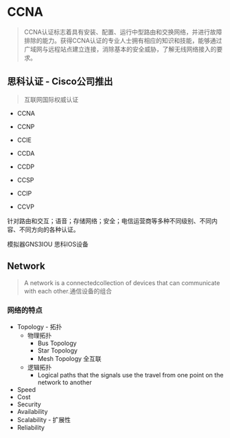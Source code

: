# CCNA

> CCNA认证标志着具有安装、配置、运行中型路由和交换网络，并进行故障排除的能力。获得CCNA认证的专业人士拥有相应的知识和技能，能够通过广域网与远程站点建立连接，消除基本的安全威胁，了解无线网络接入的要求。

## 思科认证 - Cisco公司推出

> 互联网国际权威认证

- CCNA
- CCNP
- CCIE

- CCDA
- CCDP
- CCSP
- CCIP
- CCVP

针对路由和交互；语音；存储网络；安全；电信运营商等多种不同级别、不同内容、不同方向的各种认证。

模拟器GNS3IOU 思科IOS设备

## Network

> A network is a connectedcollection of devices that can communicate with each other.通信设备的组合

### 网络的特点

- Topology - 拓扑
  - 物理拓扑
    - Bus Topology
    - Star Topology
    - Mesh Topology 全互联
  - 逻辑拓扑
    - Logical paths that the signals use the travel from one point on the network to another
- Speed
- Cost
- Security
- Availability
- Scalability - 扩展性
- Reliability

